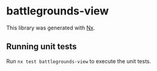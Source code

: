 # battlegrounds-view

This library was generated with [Nx](https://nx.dev).

## Running unit tests

Run `nx test battlegrounds-view` to execute the unit tests.
